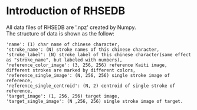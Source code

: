 # Introduction of RHSEDB
All data files of RHSEDB are '.npz' created by Numpy.<br>
The structure of data is shown as the follow:
```
'name': (1) char name of chinese character,
'stroke_name': (N) stroke names of this chinese character,
'stroke_label': (N) stroke label of this chinese character(same effect as "stroke_name", but labeled with numbers),
'reference_color_image': (3, 256, 256) reference Kaiti image, different strokes are marked by different colors,
'reference_single_image': (N, 256, 256) single stroke image of reference,
'reference_single_centroid': (N, 2) centroid of single stroke of reference,
'target_image': (1, 256, 256) target image,
'target_single_image': (N ,256, 256) single stroke image of target.
```
 